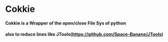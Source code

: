 # Cokkie
#### Cokkie is a Wrapper of the open/close File Sys of python 

#### also to reduce lines like JTools(https://github.com/Space-Banane/JTools)
